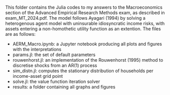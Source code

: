 This folder contains the Julia codes to my answers to the Macroeconomics section of the Advanced Empirical Research Methods exam, as described in exam_MT_2024.pdf. The model follows Ayagari (1994) by solving a heterogenous agent model with uninsurable idiosyncratic income risks, with assets entering a non-homothetic utility function as an extention. The files are as follows:
- AERM_Macro.ipynb: a Jupyter notebook producing all plots and figures with the interpretations
- params.jl: the set of default parameters
- rouwenhorst.jl: an implementation of the Rouwenhorst (1995) method to discretise shocks from an AR(1) process
- sim_distn.jl: computes the stationary distribution of households per income-asset grid point
- solve.jl: the value function iteration solver
- results: a folder containing all graphs and figures
